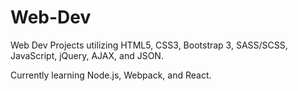 # Web-Dev

Web Dev Projects utilizing HTML5, CSS3, Bootstrap 3, SASS/SCSS, JavaScript, jQuery, AJAX, and JSON.

Currently learning Node.js, Webpack, and React.
